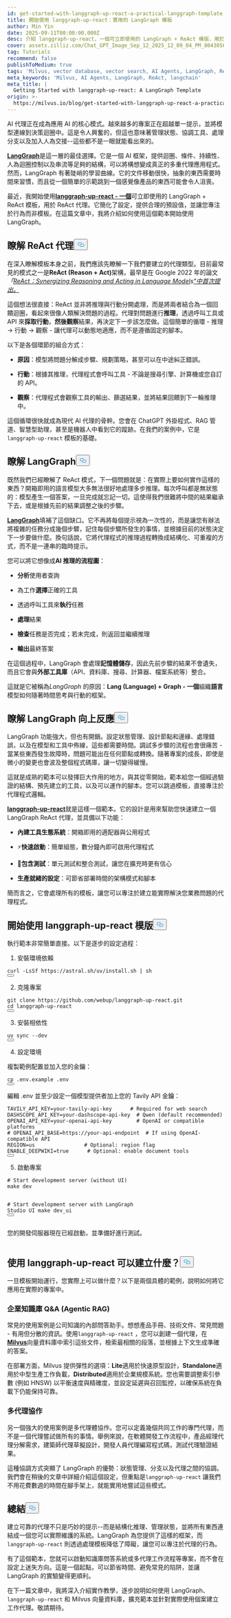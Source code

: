 ```yaml
---
id: get-started-with-langgraph-up-react-a-practical-langgraph-template.md
title: 開始使用 langgraph-up-react：實用的 LangGraph 模板
author: Min Yin
date: 2025-09-11T00:00:00.000Z
desc: 介紹 langgraph-up-react，一個可立即使用的 LangGraph + ReAct 模版，用於 ReAct 代理。
cover: assets.zilliz.com/Chat_GPT_Image_Sep_12_2025_12_09_04_PM_804305620a.png
tag: Tutorials
recommend: false
publishToMedium: true
tags: 'Milvus, vector database, vector search, AI Agents, LangGraph, ReAct'
meta_keywords: 'Milvus, AI Agents, LangGraph, ReAct, langchain'
meta_title: |
  Getting Started with langgraph-up-react: A LangGraph Template
origin: >-
  https://milvus.io/blog/get-started-with-langgraph-up-react-a-practical-langgraph-template.md
---
```

<p>AI 代理正在成為應用 AI 的核心模式。越來越多的專案正在超越單一提示，並將模型連線到決策迴圈中。這是令人興奮的，但這也意味著管理狀態、協調工具、處理分支以及加入人為交接--這些都不是一眼就能看出來的。</p>
<p><a href="https://github.com/langchain-ai/langgraph"><strong>LangGraph</strong></a>是這一層的最佳選擇。它是一個 AI 框架，提供迴圈、條件、持續性、人為迴圈控制以及串流等足夠的結構，可以將構想變成真正的多重代理應用程式。然而，LangGraph 有著陡峭的學習曲線。它的文件移動很快，抽象的東西需要時間來習慣，而且從一個簡單的示範跳到一個感覺像產品的東西可能會令人沮喪。</p>
<p>最近，我開始使用<a href="https://github.com/webup/langgraph-up-react"><strong>langgraph-up-react - 一個</strong></a>可立即使用的 LangGraph + ReAct 模板，用於 ReAct 代理。它簡化了設定，提供合理的預設值，並讓您專注於行為而非模板。在這篇文章中，我將介紹如何使用這個範本開始使用 LangGraph。</p>
<h2 id="Understanding-ReAct-Agents" class="common-anchor-header">瞭解 ReAct 代理<button data-href="#Understanding-ReAct-Agents" class="anchor-icon" translate="no">
      <svg translate="no"
        aria-hidden="true"
        focusable="false"
        height="20"
        version="1.1"
        viewBox="0 0 16 16"
        width="16"
      >
        <path
          fill="#0092E4"
          fill-rule="evenodd"
          d="M4 9h1v1H4c-1.5 0-3-1.69-3-3.5S2.55 3 4 3h4c1.45 0 3 1.69 3 3.5 0 1.41-.91 2.72-2 3.25V8.59c.58-.45 1-1.27 1-2.09C10 5.22 8.98 4 8 4H4c-.98 0-2 1.22-2 2.5S3 9 4 9zm9-3h-1v1h1c1 0 2 1.22 2 2.5S13.98 12 13 12H9c-.98 0-2-1.22-2-2.5 0-.83.42-1.64 1-2.09V6.25c-1.09.53-2 1.84-2 3.25C6 11.31 7.55 13 9 13h4c1.45 0 3-1.69 3-3.5S14.5 6 13 6z"
        ></path>
      </svg>
    </button></h2><p>在深入瞭解模板本身之前，我們應該先瞭解一下我們要建立的代理類型。目前最常見的模式之一是<strong>ReAct (Reason + Act)</strong>架構，最早是在 Google 2022 年的論文<em>「</em><a href="https://arxiv.org/abs/2210.03629"><em>ReAct：Synergizing Reasoning and Acting in Language Model</em></a><em>s</em><a href="https://arxiv.org/abs/2210.03629"><em>"中首次提出。</em></a></p>
<p>這個想法很直接：ReAct 並非將推理與行動分開處理，而是將兩者結合為一個回饋迴圈，看起來很像人類解決問題的過程。代理對問題進行<strong>推理</strong>，透過呼叫工具或 API 來<strong>採取行動</strong>，<strong>然後觀察</strong>結果，再決定下一步該怎麼做。這個簡單的循環 - 推理 → 行動 → 觀察 - 讓代理可以動態地適應，而不是遵循固定的腳本。</p>
<p>以下是各個環節的組合方式：</p>
<ul>
<li><p><strong>原因</strong>：模型將問題分解成步驟、規劃策略，甚至可以在中途糾正錯誤。</p></li>
<li><p><strong>行動</strong>：根據其推理，代理程式會呼叫工具 - 不論是搜尋引擎、計算機或您自訂的 API。</p></li>
<li><p><strong>觀察</strong>：代理程式會觀察工具的輸出、篩選結果，並將結果回饋到下一輪推理中。</p></li>
</ul>
<p>這個循環很快就成為現代 AI 代理的骨幹。您會在 ChatGPT 外掛程式、RAG 管道、智慧型助理，甚至是機器人中看到它的蹤跡。在我們的案例中，它是<code translate="no">langgraph-up-react</code> 模板的基礎。</p>
<h2 id="Understanding-LangGraph" class="common-anchor-header">瞭解 LangGraph<button data-href="#Understanding-LangGraph" class="anchor-icon" translate="no">
      <svg translate="no"
        aria-hidden="true"
        focusable="false"
        height="20"
        version="1.1"
        viewBox="0 0 16 16"
        width="16"
      >
        <path
          fill="#0092E4"
          fill-rule="evenodd"
          d="M4 9h1v1H4c-1.5 0-3-1.69-3-3.5S2.55 3 4 3h4c1.45 0 3 1.69 3 3.5 0 1.41-.91 2.72-2 3.25V8.59c.58-.45 1-1.27 1-2.09C10 5.22 8.98 4 8 4H4c-.98 0-2 1.22-2 2.5S3 9 4 9zm9-3h-1v1h1c1 0 2 1.22 2 2.5S13.98 12 13 12H9c-.98 0-2-1.22-2-2.5 0-.83.42-1.64 1-2.09V6.25c-1.09.53-2 1.84-2 3.25C6 11.31 7.55 13 9 13h4c1.45 0 3-1.69 3-3.5S14.5 6 13 6z"
        ></path>
      </svg>
    </button></h2><p>既然我們已經瞭解了 ReAct 模式，下一個問題就是：在實際上要如何實作這樣的東西？開箱即用的語言模型大多無法很好地處理多步推理。每次呼叫都是無狀態的：模型產生一個答案，一旦完成就忘記一切。這使得我們很難將中間的結果繼承下去，或是根據先前的結果調整之後的步驟。</p>
<p><a href="https://github.com/langchain-ai/langgraph"><strong>LangGraph</strong></a>填補了這個缺口。它不再將每個提示視為一次性的，而是讓您有辦法將複雜的任務分成幾個步驟，記住每個步驟所發生的事情，並根據目前的狀態決定下一步要做什麼。換句話說，它將代理程式的推理過程轉換成結構化、可重複的方式，而不是一連串的臨時提示。</p>
<p>您可以將它想像成<strong>AI 推理的流程圖</strong>：</p>
<ul>
<li><p><strong>分析</strong>使用者查詢</p></li>
<li><p>為工作<strong>選擇</strong>正確的工具</p></li>
<li><p>透過呼叫工具來<strong>執行</strong>任務</p></li>
<li><p><strong>處理</strong>結果</p></li>
<li><p><strong>檢查</strong>任務是否完成；若未完成，則返回並繼續推理</p></li>
<li><p><strong>輸出</strong>最終答案</p></li>
</ul>
<p>在這個過程中，LangGraph 會處理<strong>記憶體儲存</strong>，因此先前步驟的結果不會遺失，而且它會與<strong>外部工具庫</strong>（API、資料庫、搜尋、計算器、檔案系統等）整合。</p>
<p>這就是它被稱為<em>LangGraph</em> 的原因：<strong>Lang (Language) + Graph - 一個</strong>組織<strong>語言</strong>模型如何隨著時間思考與行動的框架。</p>
<h2 id="Understanding-langgraph-up-react" class="common-anchor-header">瞭解 LangGraph 向上反應<button data-href="#Understanding-langgraph-up-react" class="anchor-icon" translate="no">
      <svg translate="no"
        aria-hidden="true"
        focusable="false"
        height="20"
        version="1.1"
        viewBox="0 0 16 16"
        width="16"
      >
        <path
          fill="#0092E4"
          fill-rule="evenodd"
          d="M4 9h1v1H4c-1.5 0-3-1.69-3-3.5S2.55 3 4 3h4c1.45 0 3 1.69 3 3.5 0 1.41-.91 2.72-2 3.25V8.59c.58-.45 1-1.27 1-2.09C10 5.22 8.98 4 8 4H4c-.98 0-2 1.22-2 2.5S3 9 4 9zm9-3h-1v1h1c1 0 2 1.22 2 2.5S13.98 12 13 12H9c-.98 0-2-1.22-2-2.5 0-.83.42-1.64 1-2.09V6.25c-1.09.53-2 1.84-2 3.25C6 11.31 7.55 13 9 13h4c1.45 0 3-1.69 3-3.5S14.5 6 13 6z"
        ></path>
      </svg>
    </button></h2><p>LangGraph 功能強大，但也有開銷。設定狀態管理、設計節點和邊緣、處理錯誤，以及在模型和工具中佈線，這些都需要時間。調試多步驟的流程也會很痛苦 - 當某些東西發生故障時，問題可能出在任何節點或轉換。隨著專案的成長，即使是微小的變更也會波及整個程式碼庫，讓一切變得緩慢。</p>
<p>這就是成熟的範本可以發揮巨大作用的地方。與其從零開始，範本給您一個經過驗證的結構、預先建立的工具，以及可以運作的腳本。您可以跳過模板，直接專注於代理程式邏輯。</p>
<p><a href="https://github.com/webup/langgraph-up-react"><strong>langgraph-up-react</strong></a>就是這樣一個範本。它的設計是用來幫助您快速建立一個 LangGraph ReAct 代理，並具備以下功能：</p>
<ul>
<li><p><strong>內建工具生態系統</strong>：開箱即用的適配器與公用程式</p></li>
<li><p>⚡<strong>快速啟動</strong>：簡單組態，數分鐘內即可啟用代理程式</p></li>
<li><p>🧪<strong>包含測試</strong>：單元測試和整合測試，讓您在擴充時更有信心</p></li>
<li><p><strong>生產就緒的設定</strong>：可節省部署時間的架構模式和腳本</p></li>
</ul>
<p>簡而言之，它會處理所有的模板，讓您可以專注於建立能實際解決您業務問題的代理程式。</p>
<h2 id="Getting-Started-with-the-langgraph-up-react-Template" class="common-anchor-header">開始使用 langgraph-up-react 模版<button data-href="#Getting-Started-with-the-langgraph-up-react-Template" class="anchor-icon" translate="no">
      <svg translate="no"
        aria-hidden="true"
        focusable="false"
        height="20"
        version="1.1"
        viewBox="0 0 16 16"
        width="16"
      >
        <path
          fill="#0092E4"
          fill-rule="evenodd"
          d="M4 9h1v1H4c-1.5 0-3-1.69-3-3.5S2.55 3 4 3h4c1.45 0 3 1.69 3 3.5 0 1.41-.91 2.72-2 3.25V8.59c.58-.45 1-1.27 1-2.09C10 5.22 8.98 4 8 4H4c-.98 0-2 1.22-2 2.5S3 9 4 9zm9-3h-1v1h1c1 0 2 1.22 2 2.5S13.98 12 13 12H9c-.98 0-2-1.22-2-2.5 0-.83.42-1.64 1-2.09V6.25c-1.09.53-2 1.84-2 3.25C6 11.31 7.55 13 9 13h4c1.45 0 3-1.69 3-3.5S14.5 6 13 6z"
        ></path>
      </svg>
    </button></h2><p>執行範本非常簡單直接。以下是逐步的設定過程：</p>
<ol>
<li>安裝環境依賴</li>
</ol>
<pre><code translate="no">curl -<span class="hljs-title class_">LsSf</span> <span class="hljs-attr">https</span>:<span class="hljs-comment">//astral.sh/uv/install.sh | sh</span>
<button class="copy-code-btn"></button></code></pre>
<ol start="2">
<li>克隆專案</li>
</ol>
<pre><code translate="no">git <span class="hljs-built_in">clone</span> https://github.com/webup/langgraph-up-react.git
<span class="hljs-built_in">cd</span> langgraph-up-react
<button class="copy-code-btn"></button></code></pre>
<ol start="3">
<li>安裝相依性</li>
</ol>
<pre><code translate="no">uv <span class="hljs-built_in">sync</span> --dev
<button class="copy-code-btn"></button></code></pre>
<ol start="4">
<li>設定環境</li>
</ol>
<p>複製範例配置並加入您的金鑰：</p>
<pre><code translate="no"><span class="hljs-built_in">cp</span> .env.example .<span class="hljs-built_in">env</span>
<button class="copy-code-btn"></button></code></pre>
<p>編輯 .env 並至少設定一個模型提供者加上您的 Tavily API 金鑰：</p>
<pre><code translate="no">TAVILY_API_KEY=your-tavily-api-key      <span class="hljs-comment"># Required for web search  </span>
DASHSCOPE_API_KEY=your-dashscope-api-key  <span class="hljs-comment"># Qwen (default recommended)  </span>
OPENAI_API_KEY=your-openai-api-key        <span class="hljs-comment"># OpenAI or compatible platforms  </span>
<span class="hljs-comment"># OPENAI_API_BASE=https://your-api-endpoint  # If using OpenAI-compatible API  </span>
REGION=us                <span class="hljs-comment"># Optional: region flag  </span>
ENABLE_DEEPWIKI=true      <span class="hljs-comment"># Optional: enable document tools  </span>
<button class="copy-code-btn"></button></code></pre>
<ol start="5">
<li>啟動專案</li>
</ol>
<pre><code translate="no"><span class="hljs-comment"># Start development server (without UI)</span>
make dev

<span class="hljs-comment"># Start development server with LangGraph Studio UI</span>
make dev_ui
<button class="copy-code-btn"></button></code></pre>
<p>您的開發伺服器現在已經啟動，並準備好進行測試。</p>
<p>
  <span class="img-wrapper">
    <img translate="no" src="https://assets.zilliz.com/template_set_up_a42d1819ed.png" alt="" class="doc-image" id="" />
    <span></span>
  </span>
</p>
<h2 id="What-Can-You-Build-with-langgraph-up-react" class="common-anchor-header">使用 langgraph-up-react 可以建立什麼？<button data-href="#What-Can-You-Build-with-langgraph-up-react" class="anchor-icon" translate="no">
      <svg translate="no"
        aria-hidden="true"
        focusable="false"
        height="20"
        version="1.1"
        viewBox="0 0 16 16"
        width="16"
      >
        <path
          fill="#0092E4"
          fill-rule="evenodd"
          d="M4 9h1v1H4c-1.5 0-3-1.69-3-3.5S2.55 3 4 3h4c1.45 0 3 1.69 3 3.5 0 1.41-.91 2.72-2 3.25V8.59c.58-.45 1-1.27 1-2.09C10 5.22 8.98 4 8 4H4c-.98 0-2 1.22-2 2.5S3 9 4 9zm9-3h-1v1h1c1 0 2 1.22 2 2.5S13.98 12 13 12H9c-.98 0-2-1.22-2-2.5 0-.83.42-1.64 1-2.09V6.25c-1.09.53-2 1.84-2 3.25C6 11.31 7.55 13 9 13h4c1.45 0 3-1.69 3-3.5S14.5 6 13 6z"
        ></path>
      </svg>
    </button></h2><p>一旦模板開始運行，您實際上可以做什麼？以下是兩個具體的範例，說明如何將它應用在實際的專案中。</p>
<h3 id="Enterprise-Knowledge-Base-QA-Agentic-RAG" class="common-anchor-header">企業知識庫 Q&amp;A (Agentic RAG)</h3><p>常見的使用案例是公司知識的內部問答助手。想想產品手冊、技術文件、常見問題 - 有用但分散的資訊。使用<code translate="no">langgraph-up-react</code> ，您可以創建一個代理，在<a href="https://milvus.io/"><strong>Milvus</strong></a>向量資料庫中索引這些文件，檢索最相關的段落，並根據上下文生成準確的答案。</p>
<p>在部署方面，Milvus 提供彈性的選項：<strong>Lite</strong>適用於快速原型設計，<strong>Standalone</strong>適用於中型生產工作負載，<strong>Distributed</strong>適用於企業規模系統。您也需要調整索引參數 (例如 HNSW) 以平衡速度與精確度，並設定延遲與召回監控，以確保系統在負載下仍能保持可靠。</p>
<h3 id="Multi-Agent-Collaboration" class="common-anchor-header">多代理協作</h3><p>另一個強大的使用案例是多代理體協作。您可以定義幾個共同工作的專門代理，而不是一個代理嘗試做所有的事情。舉例來說，在軟體開發工作流程中，產品經理代理分解需求，建築師代理草擬設計，開發人員代理編寫程式碼，測試代理驗證結果。</p>
<p>這種協調方式突顯了 LangGraph 的優勢：狀態管理、分支以及代理之間的協調。我們會在稍後的文章中詳細介紹這個設定，但重點是<code translate="no">langgraph-up-react</code> 讓我們不用花費數週的時間在腳手架上，就能實用地嘗試這些模式。</p>
<h2 id="Conclusion" class="common-anchor-header">總結<button data-href="#Conclusion" class="anchor-icon" translate="no">
      <svg translate="no"
        aria-hidden="true"
        focusable="false"
        height="20"
        version="1.1"
        viewBox="0 0 16 16"
        width="16"
      >
        <path
          fill="#0092E4"
          fill-rule="evenodd"
          d="M4 9h1v1H4c-1.5 0-3-1.69-3-3.5S2.55 3 4 3h4c1.45 0 3 1.69 3 3.5 0 1.41-.91 2.72-2 3.25V8.59c.58-.45 1-1.27 1-2.09C10 5.22 8.98 4 8 4H4c-.98 0-2 1.22-2 2.5S3 9 4 9zm9-3h-1v1h1c1 0 2 1.22 2 2.5S13.98 12 13 12H9c-.98 0-2-1.22-2-2.5 0-.83.42-1.64 1-2.09V6.25c-1.09.53-2 1.84-2 3.25C6 11.31 7.55 13 9 13h4c1.45 0 3-1.69 3-3.5S14.5 6 13 6z"
        ></path>
      </svg>
    </button></h2><p>建立可靠的代理不只是巧妙的提示--而是結構化推理、管理狀態，並將所有東西連結成一個您可以實際維護的系統。LangGraph 為您提供了這樣的框架，而<code translate="no">langgraph-up-react</code> 則透過處理模板降低了障礙，讓您可以專注於代理的行為。</p>
<p>有了這個範本，您就可以啟動知識庫問答系統或多代理工作流程等專案，而不會在設定上迷失方向。這是一個起點，可以節省時間、避免常見的陷阱，並讓 LangGraph 的實驗變得更順利。</p>
<p>在下一篇文章中，我將深入介紹實作教學，逐步說明如何使用 LangGraph、<code translate="no">langgraph-up-react</code> 和 Milvus 向量資料庫，擴充範本並針對實際使用個案建立工作代理。敬請期待。</p>
